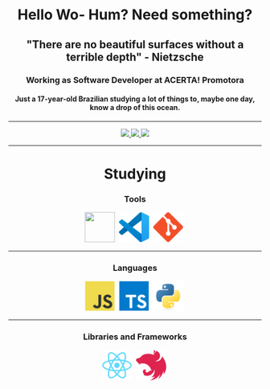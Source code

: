 <div align="center">

# Hello Wo- Hum? Need something?

## "There are no beautiful surfaces without a terrible depth" - Nietzsche

### Working as Software Developer at ACERTA! Promotora
#### Just a 17-year-old Brazilian studying a lot of things to, maybe one day, know a drop of this ocean.

---

  <a href="https://github.com/MaiconGiehl">
    <img height="180em" src="https://github-readme-stats.vercel.app/api?username=MaiconGiehl&show_icons=true&theme=midnight-purple&include_all_commits=true&count_private=true"/>
    <img height="180em" src="https://github-readme-stats.vercel.app/api/top-langs/?username=MaiconGiehl&layout=compact&langs_count-16&theme=midnight-purple"/>
   <img height="210em" src="https://github-readme-streak-stats.herokuapp.com/?user=MaiconGiehl&theme=highcontrast"/>
  </a>
  
---

 
 # Studying
 
  ### Tools

  <img src="https://cdn.freebiesupply.com/logos/large/2x/eclipse-11-logo-png-transparent.png" width="60" height="60"/>&nbsp;
  <img src="https://github.com/devicons/devicon/blob/master/icons/vscode/vscode-original.svg" width="60" height="60"/>&nbsp;
  <img src="https://github.com/devicons/devicon/blob/master/icons/git/git-original.svg" width="60" height="60"/>&nbsp;

---

  ### Languages

  <img src="https://github.com/devicons/devicon/blob/master/icons/javascript/javascript-original.svg" height="60" width="60" height="40"/>&nbsp;
  <img src="https://github.com/devicons/devicon/blob/master/icons/typescript/typescript-original.svg" height="60" width="60" height="40"/>&nbsp;
  <img src="https://github.com/devicons/devicon/blob/master/icons/python/python-original.svg" height="60" width="60"/>&nbsp;
  
---

  ### Libraries and Frameworks
  <img src="https://github.com/devicons/devicon/blob/master/icons/react/react-original.svg" height="60" width="60"/>&nbsp;
  <img src="https://github.com/devicons/devicon/blob/master/icons/nestjs/nestjs-plain.svg" height="60" width="60"/>&nbsp;
  
  
</div>
